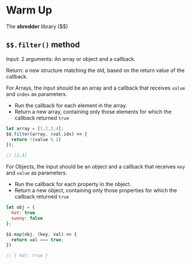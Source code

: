 # Warm Up

The **shredder** library ($$)

## `$$.filter()` method

Input: 2 arguments: An array or object and a callback.

Return: a new structure matching the old, based on the return value of the callback.

For Arrays, the input should be an array and a callback that receives `value` and `index` as parameters.

- Run the callback for each element in the array.
- Return a new array, containing only those elements for which the callback returned `true`

```javascript
let array = [1,2,3,4];
$$.filter(array, (val,idx) => {
  return !(value % 2)
});

// [2,4]
```

For Objects, the input should be an object and a callback that receives `key` and `value` as parameters.

- Run the callback for each property in the object.
- Return a new object, containing only those properties for which the callback returned `true`

```javascript
let obj = {
  hot: true
  sunny: false
};

$$.map(obj, (key, val) => {
  return val === true;
})

// { hot: true }
```
